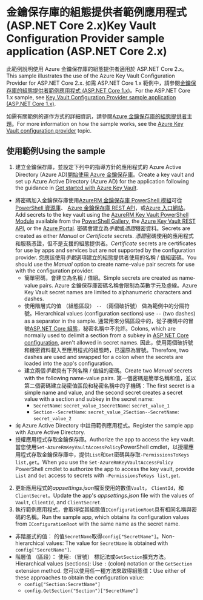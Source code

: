 # <a name="key-vault-configuration-provider-sample-application-aspnet-core-2x"></a><span data-ttu-id="5baea-101">金鑰保存庫的組態提供者範例應用程式 (ASP.NET Core 2.x)</span><span class="sxs-lookup"><span data-stu-id="5baea-101">Key Vault Configuration Provider sample application (ASP.NET Core 2.x)</span></span>

<span data-ttu-id="5baea-102">此範例說明使用 Azure 金鑰保存庫的組態提供者適用於 ASP.NET Core 2.x。</span><span class="sxs-lookup"><span data-stu-id="5baea-102">This sample illustrates the use of the Azure Key Vault Configuration Provider for ASP.NET Core 2.x.</span></span> <span data-ttu-id="5baea-103">如需 ASP.NET Core 1.x 範例中，請參閱[金鑰保存庫的組態提供者範例應用程式 (ASP.NET Core 1.x)](https://github.com/aspnet/Docs/tree/master/aspnetcore/security/key-vault-configuration/samples/basic-sample/1.x)。</span><span class="sxs-lookup"><span data-stu-id="5baea-103">For the ASP.NET Core 1.x sample, see [Key Vault Configuration Provider sample application (ASP.NET Core 1.x)](https://github.com/aspnet/Docs/tree/master/aspnetcore/security/key-vault-configuration/samples/basic-sample/1.x).</span></span>

<span data-ttu-id="5baea-104">如需有關範例的運作方式的詳細資訊，請參閱[Azure 金鑰保存庫的組態提供者](xref:security/key-vault-configuration)主題。</span><span class="sxs-lookup"><span data-stu-id="5baea-104">For more information on how the sample works, see the [Azure Key Vault configuration provider](xref:security/key-vault-configuration) topic.</span></span>

## <a name="using-the-sample"></a><span data-ttu-id="5baea-105">使用範例</span><span class="sxs-lookup"><span data-stu-id="5baea-105">Using the sample</span></span>
1. <span data-ttu-id="5baea-106">建立金鑰保存庫，並設定下列中的指導方針的應用程式的 Azure Active Directory (Azure AD)[開始使用 Azure 金鑰保存庫](https://azure.microsoft.com/documentation/articles/key-vault-get-started/)。</span><span class="sxs-lookup"><span data-stu-id="5baea-106">Create a key vault and set up Azure Active Directory (Azure AD) for the application following the guidance in [Get started with Azure Key Vault](https://azure.microsoft.com/documentation/articles/key-vault-get-started/).</span></span>
  * <span data-ttu-id="5baea-107">將密碼加入金鑰保存庫使用[AzureRM 金鑰保存庫 PowerShell 模組](/powershell/module/azurerm.keyvault)可從[PowerShell 資源庫](https://www.powershellgallery.com/packages/AzureRM.KeyVault)、 [Azure 金鑰保存庫 REST API](/rest/api/keyvault/)，或[Azure 入口網站](https://portal.azure.com/)。</span><span class="sxs-lookup"><span data-stu-id="5baea-107">Add secrets to the key vault using the [AzureRM Key Vault PowerShell Module](/powershell/module/azurerm.keyvault) available from the [PowerShell Gallery](https://www.powershellgallery.com/packages/AzureRM.KeyVault), the [Azure Key Vault REST API](/rest/api/keyvault/), or the [Azure Portal](https://portal.azure.com/).</span></span> <span data-ttu-id="5baea-108">密碼會建立為*手動*或*憑證*機密資料。</span><span class="sxs-lookup"><span data-stu-id="5baea-108">Secrets are created as either *Manual* or *Certificate* secrets.</span></span> <span data-ttu-id="5baea-109">*憑證*密碼使用的應用程式和服務憑證，但不是支援的組態提供者。</span><span class="sxs-lookup"><span data-stu-id="5baea-109">*Certificate* secrets are certificates for use by apps and services but are not supported by the configuration provider.</span></span> <span data-ttu-id="5baea-110">您應該使用*手動*選項建立的組態提供者使用的名稱 / 值組密碼。</span><span class="sxs-lookup"><span data-stu-id="5baea-110">You should use the *Manual* option to create name-value pair secrets for use with the configuration provider.</span></span>
    * <span data-ttu-id="5baea-111">簡單密碼，會建立為名稱 / 值組。</span><span class="sxs-lookup"><span data-stu-id="5baea-111">Simple secrets are created as name-value pairs.</span></span> <span data-ttu-id="5baea-112">Azure 金鑰保存庫密碼名稱會限制為英數字元及虛線。</span><span class="sxs-lookup"><span data-stu-id="5baea-112">Azure Key Vault secret names are limited to alphanumeric characters and dashes.</span></span>
    * <span data-ttu-id="5baea-113">使用階層式的值 （組態區段） `--` （兩個破折號） 做為範例中的分隔符號。</span><span class="sxs-lookup"><span data-stu-id="5baea-113">Hierarchical values (configuration sections) use `--` (two dashes) as a separator in the sample.</span></span> <span data-ttu-id="5baea-114">通常用來分隔區段中的，從子機碼中的冒號[ASP.NET Core 組態](xref:fundamentals/configuration)，秘密名稱中不允許。</span><span class="sxs-lookup"><span data-stu-id="5baea-114">Colons, which are normally used to delimit a section from a subkey in [ASP.NET Core configuration](xref:fundamentals/configuration), aren't allowed in secret names.</span></span> <span data-ttu-id="5baea-115">因此，使用兩個破折號和機密資料載入至應用程式的組態時，已還原為冒號。</span><span class="sxs-lookup"><span data-stu-id="5baea-115">Therefore, two dashes are used and swapped for a colon when the secrets are loaded into the app's configuration.</span></span>
    * <span data-ttu-id="5baea-116">建立兩個*手動*具有下列名稱 / 值組的密碼。</span><span class="sxs-lookup"><span data-stu-id="5baea-116">Create two *Manual* secrets with the following name-value pairs.</span></span> <span data-ttu-id="5baea-117">第一個密碼是簡單名稱和值，並以第二個密碼建立祕密值區段和秘密名稱中的子機碼：</span><span class="sxs-lookup"><span data-stu-id="5baea-117">The first secret is a simple name and value, and the second secret creates a secret value with a section and subkey in the secret name:</span></span>
      * <span data-ttu-id="5baea-118">`SecretName`: `secret_value_1`</span><span class="sxs-lookup"><span data-stu-id="5baea-118">`SecretName`: `secret_value_1`</span></span>
      * <span data-ttu-id="5baea-119">`Section--SecretName`: `secret_value_2`</span><span class="sxs-lookup"><span data-stu-id="5baea-119">`Section--SecretName`: `secret_value_2`</span></span>
  * <span data-ttu-id="5baea-120">向 Azure Active Directory 中註冊範例應用程式。</span><span class="sxs-lookup"><span data-stu-id="5baea-120">Register the sample app with Azure Active Directory.</span></span>
  * <span data-ttu-id="5baea-121">授權應用程式存取金鑰保存庫。</span><span class="sxs-lookup"><span data-stu-id="5baea-121">Authorize the app to access the key vault.</span></span> <span data-ttu-id="5baea-122">當您使用`Set-AzureRmKeyVaultAccessPolicy`PowerShell cmdlet，以授權應用程式存取金鑰保存庫中，提供`List`和`Get`密碼與存取`-PermissionsToKeys list,get`。</span><span class="sxs-lookup"><span data-stu-id="5baea-122">When you use the `Set-AzureRmKeyVaultAccessPolicy` PowerShell cmdlet to authorize the app to access the key vault, provide `List` and `Get` access to secrets with `-PermissionsToKeys list,get`.</span></span>
2. <span data-ttu-id="5baea-123">更新應用程式的*appsettings.json*檔案使用的數值`Vault`， `ClientId`，和`ClientSecret`。</span><span class="sxs-lookup"><span data-stu-id="5baea-123">Update the app's *appsettings.json* file with the values of `Vault`, `ClientId`, and `ClientSecret`.</span></span>
3. <span data-ttu-id="5baea-124">執行範例應用程式，會取得從其組態值`IConfigurationRoot`具有相同名稱與密碼的名稱。</span><span class="sxs-lookup"><span data-stu-id="5baea-124">Run the sample app, which obtains its configuration values from `IConfigurationRoot` with the same name as the secret name.</span></span>
  * <span data-ttu-id="5baea-125">非階層式的值： 的值`SecretName`取得`config["SecretName"]`。</span><span class="sxs-lookup"><span data-stu-id="5baea-125">Non-hierarchical values: The value for `SecretName` is obtained with `config["SecretName"]`.</span></span>
  * <span data-ttu-id="5baea-126">階層值 （區段）： 使用`:`（冒號） 標記法或`GetSection`擴充方法。</span><span class="sxs-lookup"><span data-stu-id="5baea-126">Hierarchical values (sections): Use `:` (colon) notation or the `GetSection` extension method.</span></span> <span data-ttu-id="5baea-127">您可以使用任一種方法來取得組態值：</span><span class="sxs-lookup"><span data-stu-id="5baea-127">Use either of these approaches to obtain the configuration value:</span></span>
    * `config["Section:SecretName"]`
    * `config.GetSection("Section")["SecretName"]`
